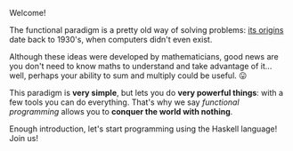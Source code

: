 Welcome!

The functional paradigm is a pretty old way of solving problems: [its origins](https://en.wikipedia.org/wiki/Lambda_calculus) date back to 1930's, when computers didn't even exist.

Although these ideas were developed by mathematicians, good news are you don't need to know maths to understand and take advantage of it... well, perhaps your ability to sum and multiply could be useful. :stuck_out_tongue:

This paradigm is **very simple**, but lets you do **very powerful things**: with a few tools you can do everything. That's why we say _functional programming_ allows you to **conquer the world with nothing**.

Enough introduction, let's start programming using the Haskell language! Join us!